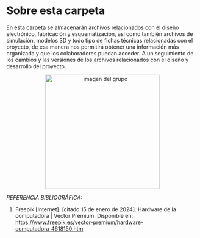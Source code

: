 # Sobre esta carpeta 

En esta carpeta se almacenarán archivos relacionados con el diseño electrónico, fabricación y esquematización, así como también archivos de simulación, modelos 3D y todo tipo de fichas técnicas relacionadas con el proyecto, de esa manera nos permitirá obtener una información más organizada y que los colaboradores puedan acceder. A un seguimiento de los cambios y las versiones de los archivos relacionados con el diseño y desarrollo del proyecto.


<p align= "center">
  <img src="Imagenes/A-Carpeta-Presentación 1/Hardware.png" alt="imagen del grupo" width="300px"/>
</p>

*REFERENCIA BIBLIOGRÁFICA:*

1.	Freepik [Internet]. [citado 15 de enero de 2024]. Hardware de la computadora | Vector Premium. Disponible en: https://www.freepik.es/vector-premium/hardware-computadora_4618150.htm

